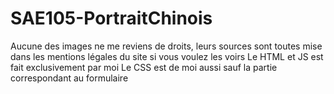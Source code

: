 # SAE105-PortraitChinois

Aucune des images ne me reviens de droits, leurs sources sont toutes mise dans les mentions légales du site si vous voulez les voirs
Le HTML et JS est fait exclusivement par moi
Le CSS est de moi aussi sauf la partie correspondant au formulaire
